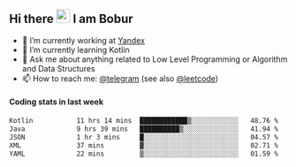 ## Hi there <img src="https://media.giphy.com/media/hvRJCLFzcasrR4ia7z/giphy.gif" width="25px" height="25px"> I am Bobur

- 💼 I’m currently working at [Yandex](https://yandex.ru/)
- 🌱 I’m currently learning Kotlin
- 💬 Ask me about anything related to Low Level Programming or Algorithm and Data Structures
- 📫 How to reach me: [@telegram](https://t.me/octoant) (see also [@leetcode](https://leetcode.com/octoant/))    

#### Coding stats in last week

<!--START_SECTION:waka-->

```txt
Kotlin           11 hrs 14 mins  ████████████▒░░░░░░░░░░░░   48.76 %
Java             9 hrs 39 mins   ██████████▒░░░░░░░░░░░░░░   41.94 %
JSON             1 hr 3 mins     █░░░░░░░░░░░░░░░░░░░░░░░░   04.57 %
XML              37 mins         ▓░░░░░░░░░░░░░░░░░░░░░░░░   02.71 %
YAML             22 mins         ▒░░░░░░░░░░░░░░░░░░░░░░░░   01.59 %
```

<!--END_SECTION:waka-->

